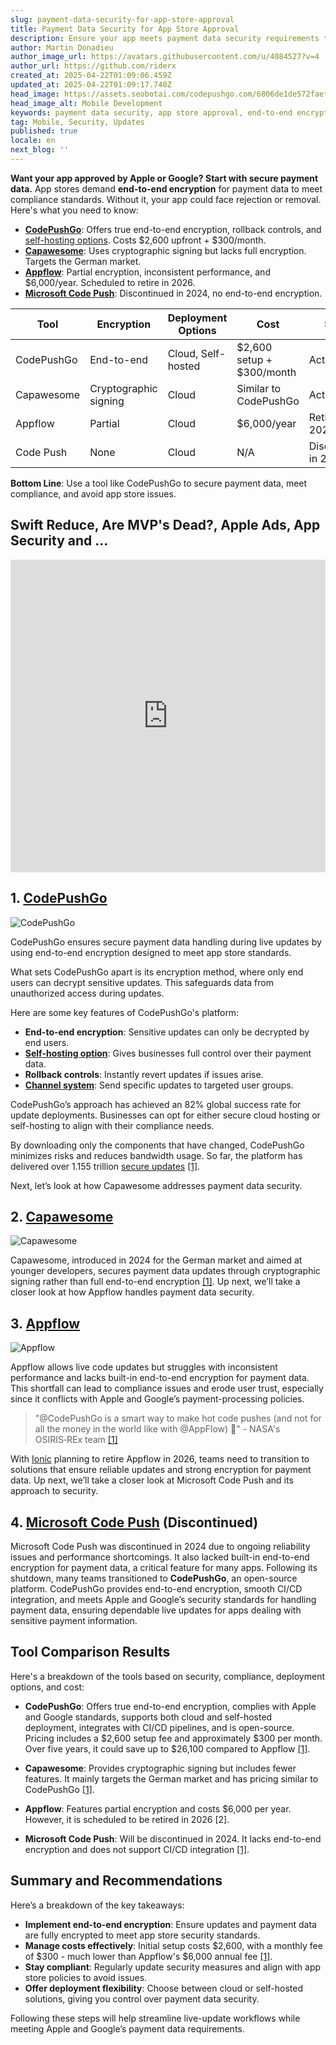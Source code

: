```yaml
---
slug: payment-data-security-for-app-store-approval
title: Payment Data Security for App Store Approval
description: Ensure your app meets payment data security requirements to avoid rejection from app stores. Learn about essential tools and compliance standards.
author: Martin Donadieu
author_image_url: https://avatars.githubusercontent.com/u/4084527?v=4
author_url: https://github.com/riderx
created_at: 2025-04-22T01:09:06.459Z
updated_at: 2025-04-22T01:09:17.740Z
head_image: https://assets.seobotai.com/codepushgo.com/6806de1de572faef86998587-1745284157740.jpg
head_image_alt: Mobile Development
keywords: payment data security, app store approval, end-to-end encryption, compliance, secure updates
tag: Mobile, Security, Updates
published: true
locale: en
next_blog: ''
---
```


**Want your app approved by Apple or Google? Start with secure payment data.** App stores demand **end-to-end encryption** for payment data to meet compliance standards. Without it, your app could face rejection or removal. Here's what you need to know:

-   **[CodePushGo](https://codepushgo.com/)**: Offers true end-to-end encryption, rollback controls, and [self-hosting options](https://codepushgo.com/blog/self-hosted-codepushgo/). Costs $2,600 upfront + $300/month.
-   **[Capawesome](https://capawesome.io/)**: Uses cryptographic signing but lacks full encryption. Targets the German market.
-   **[Appflow](https://ionic.io/appflow/live-updates)**: Partial encryption, inconsistent performance, and $6,000/year. Scheduled to retire in 2026.
-   **[Microsoft Code Push](https://www.reddit.com/r/reactnative/comments/1dsorxn/end_of_appcenter_x_codepush_for_2025_march/)**: Discontinued in 2024, no end-to-end encryption.

| **Tool** | **Encryption** | **Deployment Options** | **Cost** | **Status** |
| --- | --- | --- | --- | --- |
| CodePushGo | End-to-end | Cloud, Self-hosted | $2,600 setup + $300/month | Active |
| Capawesome | Cryptographic signing | Cloud | Similar to CodePushGo | Active |
| Appflow | Partial | Cloud | $6,000/year | Retiring in 2026 |
| Code Push | None | Cloud | N/A | Discontinued in 2024 |

**Bottom Line**: Use a tool like CodePushGo to secure payment data, meet compliance, and avoid app store issues.

## Swift Reduce, Are MVP's Dead?, Apple Ads, App Security and ...

<iframe src="https://www.youtube.com/embed/FsVbZftrPTQ" title="YouTube video player" frameborder="0" allow="accelerometer; autoplay; clipboard-write; encrypted-media; gyroscope; picture-in-picture; web-share" referrerpolicy="strict-origin-when-cross-origin" style="width: 100%; height: 500px;" allowfullscreen></iframe>

## 1\. [CodePushGo](https://codepushgo.com/)

![CodePushGo](https://assets.seobotai.com/codepushgo.com/6806de1de572faef86998587/3963f7973abbc5791f2fae6e45924907.jpg)

CodePushGo ensures secure payment data handling during live updates by using end-to-end encryption designed to meet app store standards.

What sets CodePushGo apart is its encryption method, where only end users can decrypt sensitive updates. This safeguards data from unauthorized access during updates.

Here are some key features of CodePushGo's platform:

-   **End-to-end encryption**: Sensitive updates can only be decrypted by end users.
-   **[Self-hosting option](https://codepushgo.com/blog/self-hosted-codepushgo/)**: Gives businesses full control over their payment data.
-   **Rollback controls**: Instantly revert updates if issues arise.
-   **[Channel system](https://codepushgo.com/docs/plugin/cloud-mode/channel-system/)**: Send specific updates to targeted user groups.

CodePushGo’s approach has achieved an 82% global success rate for update deployments. Businesses can opt for either secure cloud hosting or self-hosting to align with their compliance needs.

By downloading only the components that have changed, CodePushGo minimizes risks and reduces bandwidth usage. So far, the platform has delivered over 1.155 trillion [secure updates](https://codepushgo.com/docs/plugin/cloud-mode/hybrid-update/) [\[1\]](https://codepushgo.com/).

Next, let’s look at how Capawesome addresses payment data security.

## 2\. [Capawesome](https://capawesome.io/)

![Capawesome](https://assets.seobotai.com/codepushgo.com/6806de1de572faef86998587/04d155e1ac5e3041660c0e8da59e2e54.jpg)

Capawesome, introduced in 2024 for the German market and aimed at younger developers, secures payment data updates through cryptographic signing rather than full end-to-end encryption [\[1\]](https://codepushgo.com/). Up next, we’ll take a closer look at how Appflow handles payment data security.

## 3\. [Appflow](https://ionic.io/appflow/live-updates)

![Appflow](https://assets.seobotai.com/codepushgo.com/6806de1de572faef86998587/f6bc7b408415ab449b606f457e137ee1.jpg)

Appflow allows live code updates but struggles with inconsistent performance and lacks built-in end-to-end encryption for payment data. This shortfall can lead to compliance issues and erode user trust, especially since it conflicts with Apple and Google’s payment-processing policies.

> "@CodePushGo is a smart way to make hot code pushes (and not for all the money in the world like with @AppFlow) 🙂" - NASA's OSIRIS‑REx team [\[1\]](https://codepushgo.com/)

With [Ionic](https://ionicframework.com/) planning to retire Appflow in 2026, teams need to transition to solutions that ensure reliable updates and strong encryption for payment data. Up next, we’ll take a closer look at Microsoft Code Push and its approach to security.

## 4\. [Microsoft Code Push](https://www.reddit.com/r/reactnative/comments/1dsorxn/end_of_appcenter_x_codepush_for_2025_march/) (Discontinued)

Microsoft Code Push was discontinued in 2024 due to ongoing reliability issues and performance shortcomings. It also lacked built-in end-to-end encryption for payment data, a critical feature for many apps. Following its shutdown, many teams transitioned to **CodePushGo**, an open-source platform. CodePushGo provides end-to-end encryption, smooth CI/CD integration, and meets Apple and Google’s security standards for handling payment data, ensuring dependable live updates for apps dealing with sensitive payment information.

## Tool Comparison Results

Here's a breakdown of the tools based on security, compliance, deployment options, and cost:

-   **CodePushGo**: Offers true end-to-end encryption, complies with Apple and Google standards, supports both cloud and self-hosted deployment, integrates with CI/CD pipelines, and is open-source. Pricing includes a $2,600 setup fee and approximately $300 per month. Over five years, it could save up to $26,100 compared to Appflow [\[1\]](https://codepushgo.com/).
    
-   **Capawesome**: Provides cryptographic signing but includes fewer features. It mainly targets the German market and has pricing similar to CodePushGo [\[1\]](https://codepushgo.com/).
    
-   **Appflow**: Features partial encryption and costs $6,000 per year. However, it is scheduled to be retired in 2026 \[2\].
    
-   **Microsoft Code Push**: Will be discontinued in 2024. It lacks end-to-end encryption and does not support CI/CD integration [\[1\]](https://codepushgo.com/).
    

## Summary and Recommendations

Here’s a breakdown of the key takeaways:

-   **Implement end-to-end encryption**: Ensure updates and payment data are fully encrypted to meet app store security standards.
-   **Manage costs effectively**: Initial setup costs $2,600, with a monthly fee of $300 - much lower than Appflow's $6,000 annual fee [\[1\]](https://codepushgo.com/).
-   **Stay compliant**: Regularly update security measures and align with app store policies to avoid issues.
-   **Offer deployment flexibility**: Choose between cloud or self-hosted solutions, giving you control over payment data security.

Following these steps will help streamline live-update workflows while meeting Apple and Google’s payment data requirements.